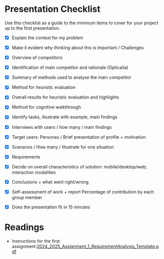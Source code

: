 



# Presentation Checklist
Use this checklist as a guide to the minimum items to cover for your project up to the first presentation.

- [x] Explain the context for my problem
- [x] Make it evident why thinking about this is important / Challenges
- [x] Overview of competitors
- [x] Identification of main competitor and rationale (Opticalia)
- [x] Summary of methods used to analyse the main competitor
- [x] Method for heuristic evaluation
- [x] Overall results for heuristic evaluation and highlights
- [x] Method for cognitive walkthrough
- [x] Identify tasks, illustrate with example, main findings
- [x] Interviews with users / how many / main findings
- [x] Target users: Personas / Brief presentation of profile + motivation
- [x] Scenarios / How many / Illustrate for one situation
- [x] Requirements
- [x] Decide on overall characteristics of solution: mobile/desktop/web; interaction modalities
- [x] Conclusions + what went right/wrong
- [x] Self-assessment of work + report Percentage of contribution by each group member
- [x] Does the presentation fit in 15 minutes


# Readings

- Instructions for the first assignment:[2024_2025_Assignment_1_RequirementAnalysis_Template.pdf](https://uapt33090.sharepoint.com/:b:/s/OP_41549_InteraoHumanoComputador/EXF0-e_hmJlEojKH7Kx20OwBm2GcCNgdpEvmPNZ-soOMuw?e=GzATFk)